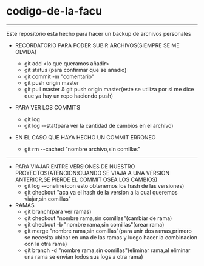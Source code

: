 # codigo-de-la-facu
***
Este repositorio esta hecho para hacer un backup de archivos personales

* RECORDATORIO PARA PODER SUBIR ARCHIVOS(SIEMPRE SE ME OLVIDA)
  * git add <lo que queramos añadir>
  * git status (para confirmar que se añadio)
  * git commit -m "comentario"
  * git push origin master
  * git pull master & git push origin master(este se utiliza por si me dice que ya hay un repo haciendo push)
  
* PARA VER LOS COMMITS
  * git log
  * git log --stat(para ver la cantidad de cambios en el archivo) 
* EN EL CASO QUE HAYA HECHO UN COMMIT ERRONEO
  * git rm --cached "nombre archivo,sin comillas" 
***

* PARA VIAJAR ENTRE VERSIONES DE NUESTRO PROYECTOS(ATENCION:CUANDO SE VIAJA A UNA VERSION ANTERIOR,SE PIERDE EL COMMIT OSEA LOS CAMBIOS)
  * git log --oneline(con esto obtenemos los hash de las versiones)
  * git checkout "aca va el hash de la version a la cual queremos viajar,sin comillas"  
* RAMAS 
  * git branch(para ver ramas)   
  * git checkout "nombre rama,sin comillas"(cambiar de rama)
  * git checkout -b "nombre rama,sin comillas"(crear rama)
  * git merge "nombre rama,sin comillas"(para unir dos ramas,primero se necesita ubicar en una de las ramas y luego hacer la combinacion con la otra rama)
  * git branch -d "nombre rama,sin comillas"(eliminar rama,al eliminar una rama se envian todos sus logs a otra rama)
